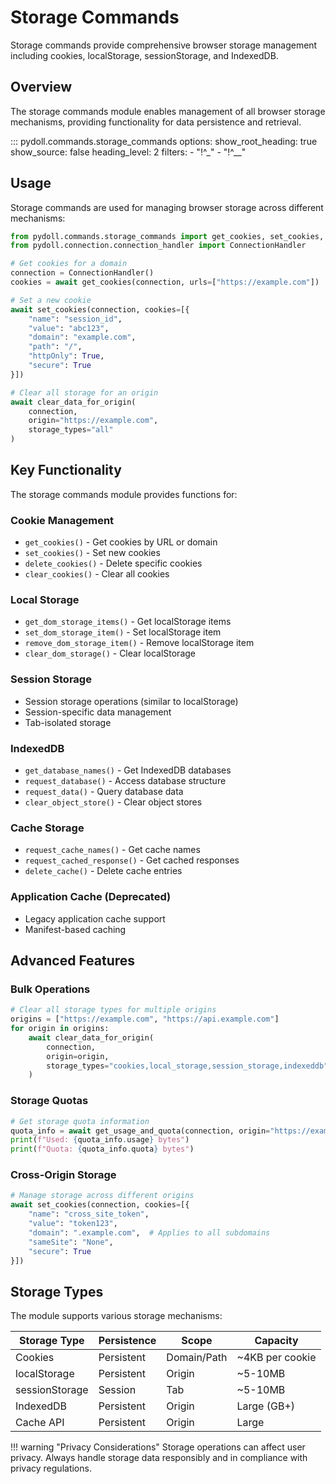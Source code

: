 # Storage Commands

Storage commands provide comprehensive browser storage management including cookies, localStorage, sessionStorage, and IndexedDB.

## Overview

The storage commands module enables management of all browser storage mechanisms, providing functionality for data persistence and retrieval.

::: pydoll.commands.storage_commands
    options:
      show_root_heading: true
      show_source: false
      heading_level: 2
      filters:
        - "!^_"
        - "!^__"

## Usage

Storage commands are used for managing browser storage across different mechanisms:

```python
from pydoll.commands.storage_commands import get_cookies, set_cookies, clear_data_for_origin
from pydoll.connection.connection_handler import ConnectionHandler

# Get cookies for a domain
connection = ConnectionHandler()
cookies = await get_cookies(connection, urls=["https://example.com"])

# Set a new cookie
await set_cookies(connection, cookies=[{
    "name": "session_id",
    "value": "abc123",
    "domain": "example.com",
    "path": "/",
    "httpOnly": True,
    "secure": True
}])

# Clear all storage for an origin
await clear_data_for_origin(
    connection,
    origin="https://example.com",
    storage_types="all"
)
```

## Key Functionality

The storage commands module provides functions for:

### Cookie Management
- `get_cookies()` - Get cookies by URL or domain
- `set_cookies()` - Set new cookies
- `delete_cookies()` - Delete specific cookies
- `clear_cookies()` - Clear all cookies

### Local Storage
- `get_dom_storage_items()` - Get localStorage items
- `set_dom_storage_item()` - Set localStorage item
- `remove_dom_storage_item()` - Remove localStorage item
- `clear_dom_storage()` - Clear localStorage

### Session Storage
- Session storage operations (similar to localStorage)
- Session-specific data management
- Tab-isolated storage

### IndexedDB
- `get_database_names()` - Get IndexedDB databases
- `request_database()` - Access database structure
- `request_data()` - Query database data
- `clear_object_store()` - Clear object stores

### Cache Storage
- `request_cache_names()` - Get cache names
- `request_cached_response()` - Get cached responses
- `delete_cache()` - Delete cache entries

### Application Cache (Deprecated)
- Legacy application cache support
- Manifest-based caching

## Advanced Features

### Bulk Operations
```python
# Clear all storage types for multiple origins
origins = ["https://example.com", "https://api.example.com"]
for origin in origins:
    await clear_data_for_origin(
        connection,
        origin=origin,
        storage_types="cookies,local_storage,session_storage,indexeddb"
    )
```

### Storage Quotas
```python
# Get storage quota information
quota_info = await get_usage_and_quota(connection, origin="https://example.com")
print(f"Used: {quota_info.usage} bytes")
print(f"Quota: {quota_info.quota} bytes")
```

### Cross-Origin Storage
```python
# Manage storage across different origins
await set_cookies(connection, cookies=[{
    "name": "cross_site_token",
    "value": "token123",
    "domain": ".example.com",  # Applies to all subdomains
    "sameSite": "None",
    "secure": True
}])
```

## Storage Types

The module supports various storage mechanisms:

| Storage Type | Persistence | Scope | Capacity |
|--------------|-------------|-------|----------|
| Cookies | Persistent | Domain/Path | ~4KB per cookie |
| localStorage | Persistent | Origin | ~5-10MB |
| sessionStorage | Session | Tab | ~5-10MB |
| IndexedDB | Persistent | Origin | Large (GB+) |
| Cache API | Persistent | Origin | Large |

!!! warning "Privacy Considerations"
    Storage operations can affect user privacy. Always handle storage data responsibly and in compliance with privacy regulations. 